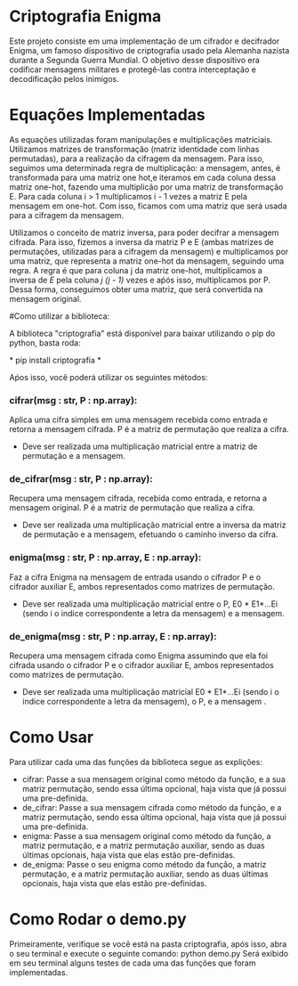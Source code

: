 # Criptografia Enigma
Este projeto consiste em uma implementação de um cifrador e decifrador Enigma, um famoso dispositivo de criptografia usado pela Alemanha nazista durante a Segunda Guerra Mundial. O objetivo desse dispositivo era codificar mensagens militares e protegê-las contra interceptação e decodificação pelos inimigos.

# Equações Implementadas
As equações utilizadas foram manipulações e multiplicações matriciais. Utilizamos matrizes de transformação (matriz identidade com linhas permutadas), para a realização da cifragem da mensagem. Para isso, seguimos uma determinada regra de multiplicação: a mensagem, antes, é transformada para uma matriz one hot,e iteramos em cada coluna dessa matriz one-hot, fazendo uma multiplicão por uma matriz de transformação E. Para cada coluna i > 1 multiplicamos i - 1 vezes a matriz E pela mensagem em one-hot. Com isso, ficamos com uma matriz que será usada para a cifragem da mensagem. 

Utilizamos o conceito de matriz inversa, para poder decifrar a mensagem cifrada. Para isso, fizemos a inversa da matriz P e E (ambas matrizes  de permutações, utilizadas para a cifragem da mensagem) e multiplicamos por uma matriz, que representa a matriz one-hot da mensagem, seguindo uma regra. A regra é que para  coluna j da matriz one-hot, multiplicamos a inversa de *E*  pela coluna  *j*  *(j - 1)* vezes e aṕós isso, multiplicamos por P. Dessa forma, conseguimos obter uma matriz, que será convertida na mensagem original. 



#Como utilizar a biblioteca:

A biblioteca "criptografia" está disponível para baixar utilizando o pip do python, basta roda: 
<p> * pip install criptografia *</p>
Aṕos isso, você poderá utilizar os seguintes métodos:

### cifrar(msg : str, P : np.array):
Aplica uma cifra simples em uma mensagem recebida como entrada e retorna a mensagem cifrada. P é a matriz de permutação que realiza a cifra.
- Deve ser realizada uma multiplicação matricial entre a matriz de permutação e a mensagem.


### de_cifrar(msg : str, P : np.array):
Recupera uma mensagem cifrada, recebida como entrada, e retorna a mensagem original. P é a matriz de permutação que realiza a cifra.
- Deve ser realizada uma multiplicação matricial entre a inversa da matriz de permutação e a mensagem, efetuando o caminho inverso da cifra.


### enigma(msg : str, P : np.array, E : np.array):
Faz a cifra Enigma na mensagem de entrada usando o cifrador P e o cifrador auxiliar E, ambos representados como matrizes de permutação.
- Deve ser realizada uma multiplicação matricial entre o P, E0 * E1*...Ei (sendo i o indice correspondente a letra da mensagem) e a mensagem.


### de_enigma(msg : str, P : np.array, E : np.array):
Recupera uma mensagem cifrada como Enigma assumindo que ela foi cifrada usando o cifrador P e o cifrador auxiliar E, ambos representados como matrizes de permutação.
- Deve ser realizada uma multiplicação matricial E0 * E1*...Ei (sendo i o indice correspondente a letra da mensagem), o P, e a mensagem .


# Como Usar
Para utilizar cada uma das funções da biblioteca segue as explições:
- cifrar: Passe a sua mensagem original como método da função, e a sua matriz permutação, sendo essa última opcional, haja vista que já possui uma pre-definida.
- de_cifrar: Passe a sua mensagem cifrada como método da função, e a matriz permutação, sendo essa última opcional, haja vista que já possui uma pre-definida.
- enigma: Passe a sua mensagem original como método da função, a matriz permutação, e a matriz permutação auxiliar, sendo as duas últimas opcionais, haja vista que elas estão pre-definidas.
- de_enigma: Passe o seu enigma como método da função, a matriz permutação, e a matriz permutação auxiliar, sendo as duas últimas opcionais, haja vista que elas estão pre-definidas.


# Como Rodar o demo.py

Primeiramente, verifique se você está na pasta criptografia, após isso, abra o seu terminal e execute o seguinte comando: python demo.py
Será exibido em seu terminal alguns testes de cada uma das funções que foram implementadas.
